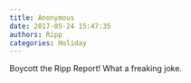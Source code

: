 ```yaml
---
title: Anonymous
date: 2017-05-24 15:47:35
authors: Ripp
categories: Holiday
---
```


 Boycott the Ripp Report! What a freaking joke.